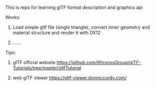 This is repo for learning glTF format description and graphics api

Works:
1. Load simple gltf file (single triangle), convert inner geometry and material structure and render it with DX12

2. ......

Tips:
1. glTF official website
https://github.com/KhronosGroup/glTF-Tutorials/tree/master/gltfTutorial

2. web glTF viewer
https://gltf-viewer.donmccurdy.com/